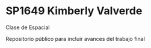 # SP1649 Kimberly Valverde
Clase de Espacial 

Repositorio público para incluir avances del trabajo final
